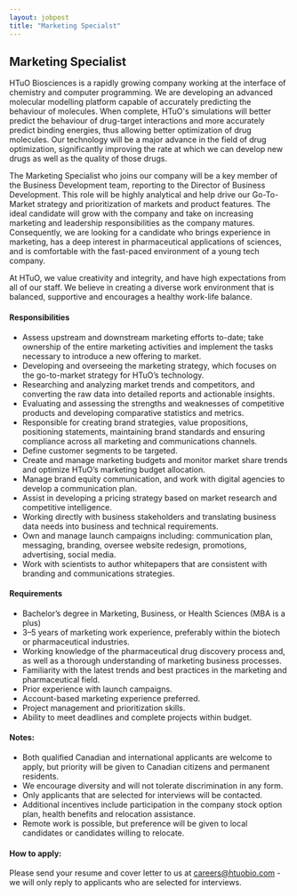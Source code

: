 ```yaml
---
layout: jobpost
title: "Marketing Specialst"
---
```


## Marketing Specialist 

HTuO Biosciences is a rapidly growing company working at the interface of chemistry and computer programming. We are developing an advanced molecular modelling platform capable of accurately predicting the behaviour of molecules.  When complete, HTuO's simulations will better predict the behaviour of drug-target interactions and more accurately predict binding energies, thus allowing better optimization of drug molecules.  Our technology will be a major advance in the field of drug optimization, significantly improving the rate at which we can develop new drugs as well as the quality of those drugs.

The Marketing Specialist who joins our company will be a key member of the Business Development team, reporting to the Director of Business Development. This role will be highly analytical and help drive our Go-To-Market strategy and prioritization of markets and product features. The ideal candidate will grow with the company and take on increasing marketing and leadership responsibilities as the company matures. Consequently, we are looking for a candidate who brings experience in marketing, has a deep interest in pharmaceutical applications of sciences, and is comfortable with the fast-paced environment of a young tech company.  

At HTuO, we value creativity and integrity, and have high expectations from all of our staff.  We believe in creating a diverse work environment that is balanced, supportive and encourages a healthy work-life balance. 

#### Responsibilities
* Assess upstream and downstream marketing efforts to-date; take ownership of the entire marketing activities and implement the tasks necessary to introduce a new offering to market.
* Developing and overseeing the marketing strategy, which focuses on the go-to-market strategy for HTuO’s technology.
* Researching and analyzing market trends and competitors, and converting the raw data into detailed reports and actionable insights.
* Evaluating and assessing the strengths and weaknesses of competitive products and developing comparative statistics and metrics.
* Responsible for creating brand strategies, value propositions, positioning statements, maintaining brand standards and ensuring compliance across all marketing and communications channels.
* Define customer segments to be targeted.
* Create and manage marketing budgets and monitor market share trends and optimize HTuO’s marketing budget allocation.
* Manage brand equity communication, and work with digital agencies to develop a communication plan.
* Assist in developing a pricing strategy based on market research and competitive intelligence.
* Working directly with business stakeholders and translating business data needs into business and technical requirements.
* Own and manage launch campaigns including: communication plan, messaging, branding, oversee website redesign, promotions, advertising, social media.
* Work with scientists to author whitepapers that are consistent with branding and communications strategies.


#### Requirements
* Bachelor’s degree in Marketing, Business, or Health Sciences (MBA is a plus)
* 3–5 years of marketing work experience, preferably within the biotech or pharmaceutical industries.
* Working knowledge of the pharmaceutical drug discovery process and, as well as a thorough understanding of marketing business processes.
* Familiarity with the latest trends and best practices in the marketing and pharmaceutical field.
* Prior experience with launch campaigns.
* Account-based marketing experience preferred.
* Project management and prioritization skills.
* Ability to meet deadlines and complete projects within budget.


#### Notes: 

* Both qualified Canadian and international applicants are welcome to apply, but priority will be given to Canadian citizens and permanent residents.
* We encourage diversity and will not tolerate discrimination in any form.
* Only applicants that are selected for interviews will be contacted.
* Additional incentives include participation in the company stock option plan, health benefits and relocation assistance.
* Remote work is possible, but preference will be given to local candidates or candidates willing to relocate.


#### How to apply:

Please send your resume and cover letter to us at 
[careers@htuobio.com](mailto:careers@htuobio.com) - we will only reply to applicants who are selected for interviews.

